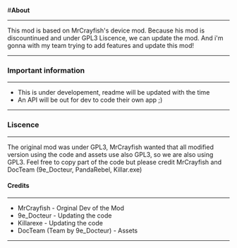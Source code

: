 #**About**
***

This mod is based on MrCrayfish's device mod. Because his mod is discountinued and under GPL3 Liscence, we can update the mod. And i'm gonna with my team trying to add features and update this mod!

***
### **Important information**
***

* This is under developement, readme will be updated with the time
* An API will be out for dev to code their own app ;)

***
### **Liscence**
***

The original mod was under GPL3, MrCrayfish wanted that all modified version using the code and assets use also GPL3, so we are also using GPL3.
Feel free to copy part of the code but please credit MrCrayfish and DocTeam (9e_Docteur, PandaRebel, Killar.exe) 

#### **Credits**
***
* MrCrayfish - Orginal Dev of the Mod
* 9e_Docteur - Updating the code
* Killarexe - Updating the code
* DocTeam (Team by 9e_Docteur) - Assets
***
